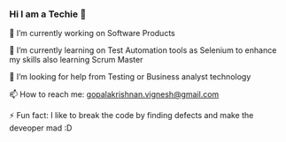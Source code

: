 ### Hi I am a Techie 👋

🔭 I’m currently working on Software Products

🌱 I’m currently learning on Test Automation tools as Selenium to enhance my skills also learning Scrum Master

🤔 I’m looking for help from Testing or Business analyst technology

📫 How to reach me: gopalakrishnan.vignesh@gmail.com

⚡ Fun fact: I like to break the code by finding defects and make the deveoper mad :D
